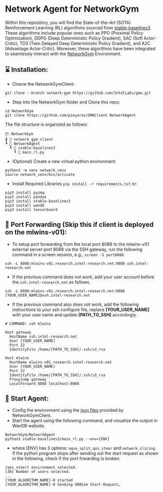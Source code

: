 # Network Agent for NetworkGym


Within this repository, you will find the State-of-the-Art (SOTA) Reinforcement Learning (RL) algorithms sourced from [stable-baselines3](https://stable-baselines3.readthedocs.io/en/master/). These algorithms include popular ones such as PPO (Proximal Policy Optimization), DDPG (Deep Deterministic Policy Gradient), SAC (Soft Actor-Critic), TD3 (Twin Delayed Deep Deterministic Policy Gradient), and A2C (Advantage Actor-Critic). Moreover, these algorithms have been integrated to seamlessly interact with the [NetworkGym](https://github.com/IntelLabs/gma/tree/network-gym) Environment.

## ⌛ Installation:
- Cloene the NetworkGymClient:
```
git clone --branch network-gym https://github.com/IntelLabs/gma.git
```
- Step into the NetworkGym folder and Clone this repo:
```
cd NetworkGym
git clone https://github.com/pinyaras/GMAClient NetworkAgent
```
The file structure is organized as follows:
```
📦 NetworkGym
┣ 📂 network_gym_client
┗ 📂 NetworkAgent
  ┗ 📂 stable-baselines3
    ┗ 📜 main_rl.py
```

- (Optional) Create a new virtual python environment.
```
python3 -m venv network_venv
source network_venv/bin/activate
```
- Install Required Libraries `pip install -r requirements.txt` or:
```
pip3 install pyzmq
pip3 install pandas
pip3 install stable-baselines3
pip3 install wandb
pip3 install tensorboard
```

## 🔗 Port Forwarding (Skip this if client is deployed on the mlwins-v01):
- To setup port forwarding from the local port 8088 to the mlwins-v01 external server port 8088 via the SSH gateway, run the following command in a screen session, e.g., `screen -S port8088`.
``` 
ssh -L 8088:mlwins-v01.research.intel-research.net:8088 ssh.intel-research.net
```
- If the previous command does not work, add your user account before the `ssh.intel-research.net` as follows.
```
ssh -L 8088:mlwins-v01.research.intel-research.net:8088 [YOUR_USER_NAME]@ssh.intel-research.net
```
 - If the previous command also does not work, add the following instructions to your ssh configure file, replace **[YOUR_USER_NAME]** with your user name and update **[PATH_TO_SSH]** accordingly.
```
# COMMAND: ssh mlwins

Host gateway
  HostName ssh.intel-research.net
  User [YOUR_USER_NAME]
  Port 22
  IdentityFile /home/[PATH_TO_SSH]/.ssh/id_rsa

Host mlwins
  HostName mlwins-v01.research.intel-research.net
  User [YOUR_USER_NAME]
  Port 22
  IdentityFile /home/[PATH_TO_SSH]/.ssh/id_rsa
  ProxyJump gateway
  LocalForward 8088 localhost:8088
```

## 🚀 Start Agent:

- Config the environment using the [json files](https://github.com/IntelLabs/gma/tree/network-gym#%EF%B8%8F-configurable-file-format) provided by NetworkGymClient.
- Start the agent using the following command, and visualize the output in WanDB website.
```
NetworkGym/NetworkAgent
python3 stable-baselines3/main_rl.py --env=[ENV]
```
- where [ENV] has 3 options: `nqso_split`, `qos_steer` and `network_slicing`. If the python program stops after sending out the start request as shown in the following, check if the port fowarding is broken.
```
[qos_steer] environment selected.
[30] Number of users selected.
...
[YOUR_ALGORITHM_NAME]-0 started
[YOUR_ALGORITHM_NAME]-0 Sending GMASim Start Request…
```
